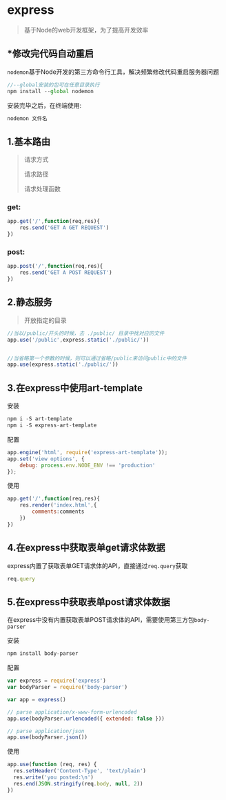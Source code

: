 # express

> 基于Node的web开发框架，为了提高开发效率

## *修改完代码自动重启

`nodemon`基于Node开发的第三方命令行工具，解决频繁修改代码重启服务器问题

```javascript
//--global安装的包可在任意目录执行
npm install --global nodemon
```

安装完毕之后，在终端使用:

```javascript
nodemon 文件名
```

## 1.基本路由

> 请求方式
>
> 请求路径
>
> 请求处理函数

### get:

```javascript
app.get('/',function(req,res){
    res.send('GET A GET REQUEST')
})
```

### post:

```javascript
app.post('/',function(req,res){
    res.send('GET A POST REQUEST')
})
```

## 2.静态服务

> 开放指定的目录

```javascript
//当以/public/开头的时候，去 ./public/ 目录中找对应的文件
app.use('/public',express.static('./public/'))


//当省略第一个参数的时候，则可以通过省略/public来访问public中的文件
app.use(express.static('./public/'))
```

## 3.在express中使用art-template

安装

```javascript
npm i -S art-template
npm i -S express-art-template
```

配置

```javascript
app.engine('html', require('express-art-template'));
app.set('view options', {
    debug: process.env.NODE_ENV !== 'production'
});
```

使用

```javascript
app.get('/',function(req,res){
	res.render('index.html',{
		comments:comments
	})
})
```

## 4.在express中获取表单get请求体数据

express内置了获取表单GET请求体的API，直接通过`req.query`获取

```javascript
req.query
```

## 5.在express中获取表单post请求体数据

在express中没有内置获取表单POST请求体的API，需要使用第三方包`body-parser`

安装

```javascript
npm install body-parser
```

配置

```javascript
var express = require('express')
var bodyParser = require('body-parser')

var app = express()

// parse application/x-www-form-urlencoded
app.use(bodyParser.urlencoded({ extended: false }))

// parse application/json
app.use(bodyParser.json())
```

使用

```javascript
app.use(function (req, res) {
  res.setHeader('Content-Type', 'text/plain')
  res.write('you posted:\n')
  res.end(JSON.stringify(req.body, null, 2))
})
```

